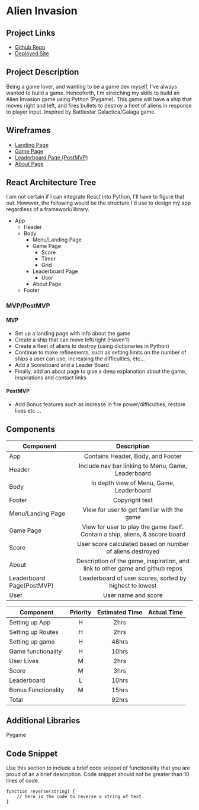 # Alien Invasion

## Project Links

- [Github Repo](https://github.com/poppan2/alien-invasion)
- [Deployed Site]()

## Project Description

Being a game lover, and wanting to be a game dev myself, I've always wanted to build a game. Henceforth, I'm stretching my skills to build an Alien Invasion game using Python (Pygame). This game will have a ship that moves right and left, and fires bullets to destroy a fleet of aliens in response to player input. Inspired by Battlestar Galactica/Galaga game. 

## Wireframes

- [Landing Page](https://imgur.com/witmlcG)
- [Game Page](https://imgur.com/N0VpPAj)
- [Leaderboard Page (PostMVP)](https://imgur.com/oOcwsk0)
- [About Page](https://imgur.com/lGciait)

## React Architecture Tree
I am not certain if I can integrate React into Python, I'll have to figure that out. However, the following would
be the structure I'd use to design my app regardless of a framework/library.  

- App
  - Header
  - Body
    - Menu/Landing Page
    - Game Page
      - Score
      - Timer
      - Grid
    - Leaderboard Page
      - User
    - About Page
  - Footer

### MVP/PostMVP

#### MVP

- Set up a landing page with info about the game
- Create a ship that can move left/right (Haven't)
- Create a fleet of aliens to destroy (using dictionaries in Python)
- Continue to make refinements, such as setting limits on the number of ships a user can use, 
  increasing the difficulties, etc...
- Add a Scoreboard and a Leader Board
- Finally, add an about page to give a deep explanation about the game, inspirations and contact links

#### PostMVP

- Add Bonus features such as increase in fire power/difficulties, restore lives etc ...

## Components

| Component                 |                                  Description                                  |
| ------------------------- | :---------------------------------------------------------------------------: |
| App                       |                       Contains Header, Body, and Footer                       |
| Header                    |         Include nav bar linking to Menu, Game, Leaderboard          |
| Body                      |              In depth view of Menu, Game, Leaderboard               |
| Footer                    |                                Copyright text                                 |
| Menu/Landing Page         |                  View for user to get familiar with the game                   |
| Game Page                 |  View for user to play the game itself. Contain a ship, aliens, & ascore board   |
| Score                     |              User score calculated based on number of aliens destroyed        |
| About                     | Description of the game, inspiration, and link to other game and github repos |
| Leaderboard Page(PostMVP) |      Leaderboard of user scores, sorted by highest to lowest      |
| User                      |                              User name and score                              |


| Component           | Priority | Estimated Time | Actual Time |
| ------------------- | :------: | :------------: | :---------: |
| Setting up App      |    H     |      2hrs      |             |
| Setting up Routes   |    H     |      2hrs      |             |
| Setting up game     |    H     |     48hrs      |             |
| Game functionality  |    H     |     10hrs      |             |
| User Lives          |    M     |      2hrs      |             |
| Score               |    M     |      3hrs      |             |
| Leaderboard         |    L     |     10hrs      |             |
| Bonus Functionality |    M     |     15hrs      |             |
| Total               |          |     92hrs      |             |

## Additional Libraries
Pygame

## Code Snippet

Use this section to include a brief code snippet of functionality that you are proud of an a brief description. Code snippet should not be greater than 10 lines of code.

```
function reverse(string) {
	// here is the code to reverse a string of text
}
```